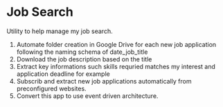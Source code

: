 # Job Search

Utility to help manage my job search.

1. Automate folder creation in Google Drive for each new job application following the naming schema of date_job_title
2. Download the job description based on the title
3. Extract key informations such skills requried matches my interest and application deadline for example
4. Subscrib and extract new job applications automatically from preconfigured websites.
5. Convert this app to use event driven architecture.
